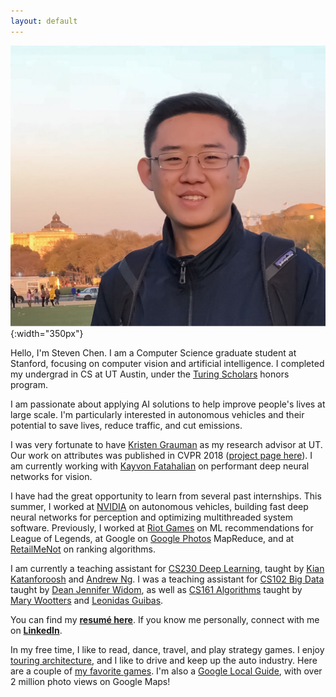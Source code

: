 ```yaml
---
layout: default
---
```


![Stanford](/assets/dc_steven_chen.jpg){:width="350px"}

Hello, I'm Steven Chen. I am a Computer Science graduate student at Stanford, focusing on computer vision and artificial intelligence. I completed my undergrad in CS at UT Austin, under the [Turing Scholars][turing] honors program.

I am passionate about applying AI solutions to help improve people's lives at large scale. I'm particularly interested in autonomous vehicles and their potential to save lives, reduce traffic, and cut emissions.

I was very fortunate to have [Kristen Grauman][grauman] as my research advisor at UT. Our work on attributes was published in CVPR 2018 ([project page here][paper]). I am currently working with [Kayvon Fatahalian][kayvon] on performant deep neural networks for vision.

I have had the great opportunity to learn from several past internships. This summer, I worked at [NVIDIA][nvidia] on autonomous vehicles, building fast deep neural networks for perception and optimizing multithreaded system software. Previously, I worked at [Riot Games][riot] on ML recommendations for League of Legends, at Google on [Google Photos][photos] MapReduce, and at [RetailMeNot][rmn] on ranking algorithms.

I am currently a teaching assistant for [CS230 Deep Learning][cs230], taught by [Kian Katanforoosh][kian] and [Andrew Ng][andrew]. I was a teaching assistant for [CS102 Big Data][cs102] taught by [Dean Jennifer Widom][widom], as well as [CS161 Algorithms][cs161] taught by [Mary Wootters][wootters] and [Leonidas Guibas][guibas].

You can find my **[resumé here][resume]**. If you know me personally, connect with me on **[LinkedIn][linkedin]**.

In my free time, I like to read, dance, travel, and play strategy games. I enjoy [touring architecture][arch], and I like to drive and keep up the auto industry. Here are a couple of [my favorite games][favorites]. I'm also a [Google Local Guide][local], with over 2 million photo views on Google Maps!

<!--

<br />

<h2 class="recent-title">Latest Blog Posts</h2>

<ul class="post-list">
    {% for post in site.posts limit:3 %}
      <li>
        <span class="post-meta">{{ post.date | date: "%b %-d, %Y" }}</span>
        
        <a class="post-link" href="{{ post.url | prepend: site.baserurl }}">{{ post.title }}</a>
        
        {{ post.content | strip_html | truncatewords: 50 }}

      </li>
    {% endfor %}
</ul>

-->

[cs230]: http://cs230.stanford.edu
[andrew]: http://www.andrewng.org/
[kian]: https://www.linkedin.com/in/kiankatan/
[widom]: https://cs.stanford.edu/people/widom/
[wootters]: https://sites.google.com/site/marywootters/
[guibas]: https://geometry.stanford.edu/member/guibas/
[kayvon]: http://graphics.stanford.edu/~kayvonf/
[turing]: https://www.cs.utexas.edu/turing-scholars
[deans]: https://cns.utexas.edu/honors/honors-programs-center/deans-scholars
[iot]: https://en.wikipedia.org/wiki/Internet_of_Things
[rmn]: http://www.retailmenot.com
[google]: http://www.google.com
[mtnview]: http://www.google.com/about/careers/locations/mountain-view/
[photos]: https://www.google.com/photos/about/?page=auto-backup
[resume]: /assets/steven_chen_resume.pdf
[favorites]: http://amzn.com/w/3M7DGS728ZX5Q
[local]: https://www.google.com/local/guides/
[blog]: /blog
[riot]: http://www.riotgames.com
[arch]: https://mitpress.mit.edu/books/experiencing-architecture-second-edition
[linkedin]: https://www.linkedin.com/in/stevenzchen
[cs161]: http://cs161.stanford.edu
[cs102]: http://cs102.stanford.edu
[spotify]: https://open.spotify.com/user/stevenzc/playlist/6QPJvtr4AG96c1XUskYHs3?si=2OGtXcHISeSCYOZgKBkpWg
[grauman]: http://www.cs.utexas.edu/users/grauman/
[paper]: /comparecontrast
[nvidia]: https://www.nvidia.com/en-us/self-driving-cars/
